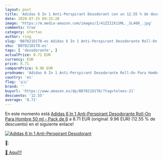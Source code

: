 ```yaml
---
layout: post
title: 'Adidas 6 In 1 Anti-Perspirant Desodorant con un 12.55 % de descuento'
date: 2020-07-25 09:33:20
image: 'https://m.media-amazon.com/images/I/41ZII2XiSML._SL400_.jpg'
comments: true
category: ofertas
author: ring
slug: 'B07821D1T8-es Adidas 6 In 1 Anti-Perspirant Desodorante Roll-On Para...'
sku: 'B07821D1T8-es'
tags: [ 'desodorante', ]
actualPrice: 8.71 EUR
currency: EUR
price: 8.71
comparePrice: 9.96 EUR
prodname: 'Adidas 6 In 1 Anti-Perspirant Desodorante Roll-On Para Hombre 50 ml - Pack de 6'
country: 'es'
flag: '🇪🇸'
brand: ''
buyurl: 'https://www.amazon.es/dp/B07821D1T8/?tag=tolees-21'
descuento: '12.55'
average: '8.71'
---
```


En este momento está [Adidas 6 In 1 Anti-Perspirant Desodorante Roll-On Para Hombre 50 ml - Pack de 6](https://www.amazon.es/dp/B07821D1T8/?tag=tolees-21) a 8.71 EUR (original: 9.96 EUR) (12.55 %  de descuento) en el siguiente enlace!

[![Adidas 6 In 1 Anti-Perspirant Desodorant](https://m.media-amazon.com/images/I/41ZII2XiSML._SL400_.jpg)](https://www.amazon.es/dp/B07821D1T8/?tag=tolees-21)

🔎:


[🛒 Aquí!!!](https://www.amazon.es/dp/B07821D1T8/?tag=tolees-21)

